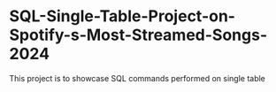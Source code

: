 # SQL-Single-Table-Project-on-Spotify-s-Most-Streamed-Songs-2024
This project is to showcase SQL commands performed on single table
